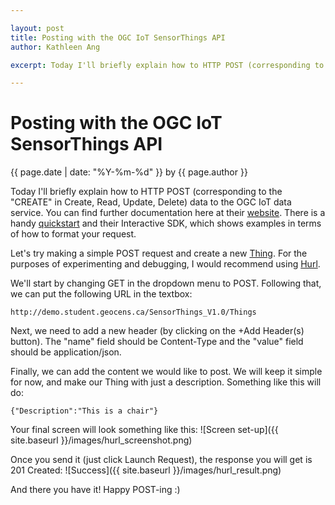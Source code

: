 ```yaml
--- 

layout: post
title: Posting with the OGC IoT SensorThings API
author: Kathleen Ang

excerpt: Today I'll briefly explain how to HTTP POST (corresponding to the "CREATE" in Create, Read, Update, Delete) data to the OGC IoT data service.

---
```

# Posting with the OGC IoT SensorThings API 
<p class='blog-post-meta'>{{ page.date | date: "%Y-%m-%d" }} by {{ page.author }}</p>

Today I'll briefly explain how to HTTP POST (corresponding to the "CREATE" in Create, Read, Update, Delete) data to the OGC IoT data service. You can find further documentation here at their [website](http://ogc-iot.github.io/ogc-iot-api/index.html). There is a handy [quickstart](http://ogc-iot.github.io/ogc-iot-api/quickstart.html) and their Interactive SDK, which shows examples in terms of how to format your request.

Let's try making a simple POST request and create a new [Thing](http://ogc-iot.github.io/ogc-iot-api/datamodel.html). For the purposes of experimenting and debugging, I would recommend using [Hurl](http://www.hurl.it/). 

We'll start by changing GET in the dropdown menu to POST. Following that, we can put the following URL in the textbox:

    http://demo.student.geocens.ca/SensorThings_V1.0/Things

Next, we need to add a new header (by clicking on the +Add Header(s) button). The "name" field should be Content-Type and the "value" field should be application/json.

Finally, we can add the content we would like to post. We will keep it simple for now, and make our Thing with just a description. Something like this will do:

    {"Description":"This is a chair"}

Your final screen will look something like this:
![Screen set-up]({{ site.baseurl }}/images/hurl_screenshot.png)

Once you send it (just click Launch Request), the response you will get is 201 Created:
![Success]({{ site.baseurl }}/images/hurl_result.png)

And there you have it! Happy POST-ing :)
